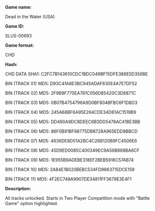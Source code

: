 **Game name:**

Dead in the Water (USA)

**Game ID:**

SLUS-00693

**Game format:**

CHD

**Hash:**

CHD DATA SHA1: C2FC7B143610CDC1BDC049BF15DFE386E5D356BE

BIN (TRACK 01) MD5: D93C41A8E3BC945ADAF630E4A7E7DF52

BIN (TRACK 02) MD5: 2F9B8F770EA781C056D85420C3D8871C

BIN (TRACK 03) MD5: 0B07B4754796A9D0BF8048FBC6F1D8D3

BIN (TRACK 04) MD5: 245A68BF6A95E264CDE34D61AC1519B9

BIN (TRACK 05) MD5: DD490A9DC8DEEC6B3DD5478AC41BE3BB

BIN (TRACK 06) MD5: 86F0B91BF98775DB8728A965EDD8BBCD

BIN (TRACK 07) MD5: 4636DE8D51A2BC4C26B120B9FC4506E6

BIN (TRACK 08) MD5: 45D9ED0085C400349EC9A56B868BA6CF

BIN (TRACK 09) MD5: 1E955B9ADEBE318EF2BEB5916C57AB74

BIN (TRACK 10) MD5: 2A84E1B020BEBC534FD9863715DCE159

BIN (TRACK 11) MD5: 4F2EC748A9907DE34811FF3679E3E4F1

**Description:**

All tracks unlocked. Starts in Two Player Competition mode with "Battle Game" option highlighted.